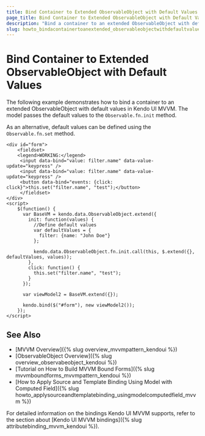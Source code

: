 ```yaml
---
title: Bind Container to Extended ObservableObject with Default Values | Kendo UI MVVM
page_title: Bind Container to Extended ObservableObject with Default Values | Kendo UI MVVM
description: "Bind a container to an extended ObservableObject with default values in Kendo UI MVVM."
slug: howto_bindacontainertoanextended_observableobjectwithdefaultvalues_mvvm
---
```


# Bind Container to Extended ObservableObject with Default Values

The following example demonstrates how to bind a container to an extended ObservableObject with default values in Kendo UI MVVM. The model passes the default values to the `Observable.fn.init` method.

As an alternative, default values can be defined using the `Observable.fn.set` method.

```dojo
<div id="form">
    <fieldset>
    <legend>WORKING:</legend>
     <input data-bind="value: filter.name" data-value-update="keypress" />
     <input data-bind="value: filter.name" data-value-update="keypress" />
     <button data-bind="events: {click: click}">this.set("filter.name", "test");</button>
     </fieldset>
</div>
<script>
    $(function() {
      var BaseVM = kendo.data.ObservableObject.extend({
        init: function(values) {
          //Define default values
          var defaultValues = {
            filter: {name: "John Doe"}
          };

          kendo.data.ObservableObject.fn.init.call(this, $.extend({}, defaultValues, values));
        },
        click: function() {
          this.set("filter.name", "test");
        }
      });

      var viewModel2 = BaseVM.extend({});

      kendo.bind($("#form"), new viewModel2());
    });
</script>
```

## See Also

* [MVVM Overview]({% slug overview_mvvmpattern_kendoui %})
* [ObservableObject Overview]({% slug overview_observabeobject_kendoui %})
* [Tutorial on How to Build MVVM Bound Forms]({% slug mvvmboundforms_mvvmpattern_kendoui %})
* [How to Apply Source and Template Binding Using Model with Computed Field]({% slug howto_applysourceandtemplatebinding_usingmodelcomputedfield_mvvm %})


For detailed information on the bindings Kendo UI MVVM supports, refer to the section about [Kendo UI MVVM bindings]({% slug attributebinding_mvvm_kendoui %}).
